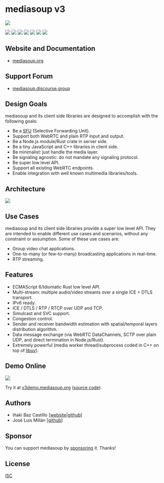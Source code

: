 # mediasoup v3

[![][mediasoup-banner]][mediasoup-website]

[![][npm-shield-mediasoup]][npm-mediasoup]
[![][crates-shield-mediasoup]][crates-mediasoup]
[![][github-actions-shield-mediasoup-node]][github-actions-mediasoup-node]
[![][github-actions-shield-mediasoup-worker]][github-actions-mediasoup-worker]
[![][github-actions-shield-mediasoup-rust]][github-actions-mediasoup-rust]
[![][codacy-grade-shield-mediasoup]][codacy-grade-mediasoup]
[![][opencollective-shield-mediasoup]][opencollective-mediasoup]


## Website and Documentation

* [mediasoup.org][mediasoup-website]


## Support Forum

* [mediasoup.discourse.group][mediasoup-discourse]


## Design Goals

mediasoup and its client side libraries are designed to accomplish with the following goals:

* Be a [SFU](https://webrtcglossary.com/sfu/) (Selective Forwarding Unit).
* Support both WebRTC and plain RTP input and output.
* Be a Node.js module/Rust crate in server side.
* Be a tiny JavaScript and C++ libraries in client side.
* Be minimalist: just handle the media layer.
* Be signaling agnostic: do not mandate any signaling protocol.
* Be super low level API.
* Support all existing WebRTC endpoints.
* Enable integration with well known multimedia libraries/tools.


## Architecture

![][mediasoup-architecture]


## Use Cases

mediasoup and its client side libraries provide a super low level API. They are intended to enable different use cases and scenarios, without any constraint or assumption. Some of these use cases are:

* Group video chat applications.
* One-to-many (or few-to-many) broadcasting applications in real-time.
* RTP streaming.


## Features

* ECMAScript 6/Idiomatic Rust low level API.
* Multi-stream: multiple audio/video streams over a single ICE + DTLS transport.
* IPv6 ready.
* ICE / DTLS / RTP / RTCP over UDP and TCP.
* Simulcast and SVC support.
* Congestion control.
* Sender and receiver bandwidth estimation with spatial/temporal layers distribution algorithm.
* Data message exchange (via WebRTC DataChannels, SCTP over plain UDP, and direct termination in Node.js/Rust).
* Extremely powerful (media worker thread/subprocess coded in C++ on top of [libuv](https://libuv.org)).


## Demo Online

[![][mediasoup-demo-screenshot]][mediasoup-demo]

Try it at [v3demo.mediasoup.org](https://v3demo.mediasoup.org) ([source code](https://github.com/versatica/mediasoup-demo)).


## Authors

* Iñaki Baz Castillo [[website](https://inakibaz.me)|[github](https://github.com/ibc/)]
* José Luis Millán [[github](https://github.com/jmillan/)]


## Sponsor

You can support mediasoup by [sponsoring][sponsor] it. Thanks!


## License

[ISC](./LICENSE)




[mediasoup-banner]: /art/mediasoup-banner.png
[mediasoup-website]: https://mediasoup.org
[mediasoup-discourse]: https://mediasoup.discourse.group
[npm-shield-mediasoup]: https://img.shields.io/npm/v/mediasoup.svg
[npm-mediasoup]: https://npmjs.org/package/mediasoup
[crates-shield-mediasoup]: https://img.shields.io/crates/v/mediasoup.svg
[crates-mediasoup]: https://crates.io/crates/mediasoup
[github-actions-shield-mediasoup-node]: https://github.com/versatica/mediasoup/actions/workflows/mediasoup-node.yaml/badge.svg
[github-actions-mediasoup-node]: https://github.com/versatica/mediasoup/actions/workflows/mediasoup-node.yaml
[github-actions-shield-mediasoup-worker]: https://github.com/versatica/mediasoup/actions/workflows/mediasoup-worker.yaml/badge.svg
[github-actions-mediasoup-worker]: https://github.com/versatica/mediasoup/actions/workflows/mediasoup-worker.yaml
[github-actions-shield-mediasoup-rust]: https://github.com/versatica/mediasoup/actions/workflows/mediasoup-rust.yaml/badge.svg
[github-actions-mediasoup-rust]: https://github.com/versatica/mediasoup/actions/workflows/mediasoup-rust.yaml
[codacy-grade-shield-mediasoup]: https://img.shields.io/codacy/grade/3c8b9efc83674b6189707ab4188cfb2b.svg
[codacy-grade-mediasoup]: https://www.codacy.com/app/versatica/mediasoup
[opencollective-shield-mediasoup]: https://img.shields.io/opencollective/all/mediasoup.svg
[opencollective-mediasoup]: https://opencollective.com/mediasoup/
[sponsor]: https://mediasoup.org/sponsor/
[mediasoup-architecture]: /art/mediasoup-v3-architecture-01.svg
[mediasoup-demo-screenshot]: /art/mediasoup-v3.png
[mediasoup-demo]: https://v3demo.mediasoup.org
